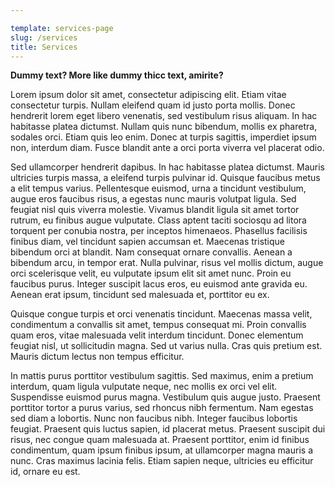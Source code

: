 ```yaml
---

template: services-page
slug: /services
title: Services
---
```

**Dummy text? More like dummy thicc text, amirite?**

Lorem ipsum dolor sit amet, consectetur adipiscing elit. Etiam vitae consectetur turpis. Nullam eleifend quam id justo porta mollis. Donec hendrerit lorem eget libero venenatis, sed vestibulum risus aliquam. In hac habitasse platea dictumst. Nullam quis nunc bibendum, mollis ex pharetra, sodales orci. Etiam quis leo enim. Donec at turpis sagittis, imperdiet ipsum non, interdum diam. Fusce blandit ante a orci porta viverra vel placerat odio.

Sed ullamcorper hendrerit dapibus. In hac habitasse platea dictumst. Mauris ultricies turpis massa, a eleifend turpis pulvinar id. Quisque faucibus metus a elit tempus varius. Pellentesque euismod, urna a tincidunt vestibulum, augue eros faucibus risus, a egestas nunc mauris volutpat ligula. Sed feugiat nisl quis viverra molestie. Vivamus blandit ligula sit amet tortor rutrum, eu finibus augue vulputate. Class aptent taciti sociosqu ad litora torquent per conubia nostra, per inceptos himenaeos. Phasellus facilisis finibus diam, vel tincidunt sapien accumsan et. Maecenas tristique bibendum orci at blandit. Nam consequat ornare convallis. Aenean a bibendum arcu, in tempor erat. Nulla pulvinar, risus vel mollis dictum, augue orci scelerisque velit, eu vulputate ipsum elit sit amet nunc. Proin eu faucibus purus. Integer suscipit lacus eros, eu euismod ante gravida eu. Aenean erat ipsum, tincidunt sed malesuada et, porttitor eu ex.

Quisque congue turpis et orci venenatis tincidunt. Maecenas massa velit, condimentum a convallis sit amet, tempus consequat mi. Proin convallis quam eros, vitae malesuada velit interdum tincidunt. Donec elementum feugiat nisl, ut sollicitudin magna. Sed ut varius nulla. Cras quis pretium est. Mauris dictum lectus non tempus efficitur.

In mattis purus porttitor vestibulum sagittis. Sed maximus, enim a pretium interdum, quam ligula vulputate neque, nec mollis ex orci vel elit. Suspendisse euismod purus magna. Vestibulum quis augue justo. Praesent porttitor tortor a purus varius, sed rhoncus nibh fermentum. Nam egestas sed diam a lobortis. Nunc non faucibus nibh. Integer faucibus lobortis feugiat. Praesent quis luctus sapien, id placerat metus. Praesent suscipit dui risus, nec congue quam malesuada at. Praesent porttitor, enim id finibus condimentum, quam ipsum finibus ipsum, at ullamcorper magna mauris a nunc. Cras maximus lacinia felis. Etiam sapien neque, ultricies eu efficitur id, ornare eu est.
